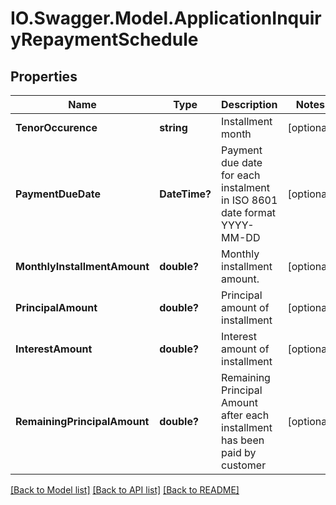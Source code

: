 # IO.Swagger.Model.ApplicationInquiryRepaymentSchedule
## Properties

Name | Type | Description | Notes
------------ | ------------- | ------------- | -------------
**TenorOccurence** | **string** | Installment month | [optional] 
**PaymentDueDate** | **DateTime?** | Payment due date for each instalment in ISO 8601 date format YYYY-MM-DD | [optional] 
**MonthlyInstallmentAmount** | **double?** | Monthly installment amount. | [optional] 
**PrincipalAmount** | **double?** | Principal amount of installment | [optional] 
**InterestAmount** | **double?** | Interest amount of installment | [optional] 
**RemainingPrincipalAmount** | **double?** | Remaining Principal Amount after each installment has been paid by customer | [optional] 

[[Back to Model list]](../README.md#documentation-for-models) [[Back to API list]](../README.md#documentation-for-api-endpoints) [[Back to README]](../README.md)

